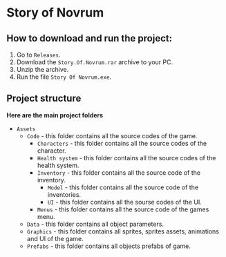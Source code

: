 # Story of Novrum

## How to download and run the project:
1. Go to `Releases`.
2. Download the `Story.Of.Novrum.rar` archive to your PC.
3. Unzip the archive.
4. Run the file `Story Of Novrum.exe`.

## Project structure
**Here are the main project folders**
- `Assets`
  - `Code` - this folder contains all the source codes of the game.
    - `Characters` - this folder contains all the source codes of the character.
    - `Health system` - this folder contains all the source codes of the health system.
    - `Inventory` - this folder contains all the source code of the inventory.
      - `Model` - this folder contains all the source code of the inventories.
      - `UI` - this folder contains all the sourse codes of the UI.
    - `Menus` - this folder contains all the source code of the games menu.
  - `Data` - this folder contains all object parameters.
  - `Graphics` - this folder contains all sprites, sprites assets, animations and UI of the game.
  - `Prefabs` - this folder contains all objects prefabs of game.
